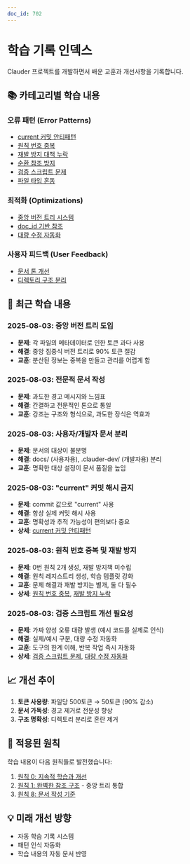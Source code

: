 ```yaml
---
doc_id: 702
---
```


# 학습 기록 인덱스

Clauder 프로젝트를 개발하면서 배운 교훈과 개선사항을 기록합니다.

## 📚 카테고리별 학습 내용

### 오류 패턴 (Error Patterns)
- [current 커밋 안티패턴](error-patterns/current-commit-antipattern.md)
- [원칙 번호 중복](error-patterns/principle-numbering-conflict.md)
- [재발 방지 대책 누락](error-patterns/missing-prevention-measures.md)
- [순환 참조 방지](error-patterns/circular-references.md)
- [검증 스크립트 문제](error-patterns/validation-script-issues.md)
- [파일 타입 혼동](error-patterns/file-type-confusion.md)

### 최적화 (Optimizations)
- [중앙 버전 트리 시스템](optimization/central-version-tree.md)
- [doc_id 기반 참조](optimization/doc-id-references.md)
- [대량 수정 자동화](optimization/bulk-fix-automation.md)

### 사용자 피드백 (User Feedback)
- [문서 톤 개선](user-feedback/documentation-tone.md)
- [디렉토리 구조 분리](user-feedback/directory-separation.md)

## 🔄 최근 학습 내용

### 2025-08-03: 중앙 버전 트리 도입
- **문제**: 각 파일의 메타데이터로 인한 토큰 과다 사용
- **해결**: 중앙 집중식 버전 트리로 90% 토큰 절감
- **교훈**: 분산된 정보는 중복을 만들고 관리를 어렵게 함

### 2025-08-03: 전문적 문서 작성
- **문제**: 과도한 경고 메시지와 느낌표
- **해결**: 간결하고 전문적인 톤으로 통일
- **교훈**: 강조는 구조와 형식으로, 과도한 장식은 역효과

### 2025-08-03: 사용자/개발자 문서 분리
- **문제**: 문서의 대상이 불분명
- **해결**: docs/ (사용자용), .clauder-dev/ (개발자용) 분리
- **교훈**: 명확한 대상 설정이 문서 품질을 높임

### 2025-08-03: "current" 커밋 해시 금지
- **문제**: commit 값으로 "current" 사용
- **해결**: 항상 실제 커밋 해시 사용
- **교훈**: 명확성과 추적 가능성이 편의보다 중요
- **상세**: [current 커밋 안티패턴](error-patterns/current-commit-antipattern.md)

### 2025-08-03: 원칙 번호 중복 및 재발 방지
- **문제**: 0번 원칙 2개 생성, 재발 방지책 미수립
- **해결**: 원칙 레지스트리 생성, 학습 템플릿 강화
- **교훈**: 문제 해결과 재발 방지는 별개, 둘 다 필수
- **상세**: [원칙 번호 중복](error-patterns/principle-numbering-conflict.md), [재발 방지 누락](error-patterns/missing-prevention-measures.md)

### 2025-08-03: 검증 스크립트 개선 필요성
- **문제**: 가짜 양성 오류 대량 발생 (예시 코드를 실제로 인식)
- **해결**: 실제/예시 구분, 대량 수정 자동화
- **교훈**: 도구의 한계 이해, 반복 작업 즉시 자동화
- **상세**: [검증 스크립트 문제](error-patterns/validation-script-issues.md), [대량 수정 자동화](optimization/bulk-fix-automation.md)

## 📈 개선 추이

1. **토큰 사용량**: 파일당 500토큰 → 50토큰 (90% 감소)
2. **문서 가독성**: 경고 제거로 전문성 향상
3. **구조 명확성**: 디렉토리 분리로 혼란 제거

## 🎯 적용된 원칙

학습 내용이 다음 원칙들로 발전했습니다:

1. [원칙 0: 지속적 학습과 개선](../principles/00-CONTINUOUS-LEARNING.md)
2. [원칙 1: 완벽한 참조 구조](../principles/01-REFERENCE-STRUCTURE.md) - 중앙 트리 통합
3. [원칙 8: 문서 작성 기준](../principles/08-DOCUMENTATION-STANDARDS.md)

## 💡 미래 개선 방향

- 자동 학습 기록 시스템
- 패턴 인식 자동화
- 학습 내용의 자동 문서 반영